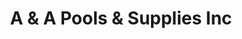 ---
title: "A & A Pools & Supplies Inc"
url: /martinsburg/a-and-a-pools-and-supplies-inc/
shop: swimming pool
---